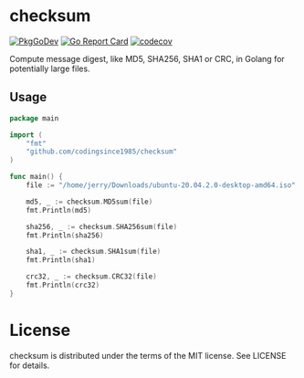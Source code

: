 checksum
==
[![PkgGoDev](https://pkg.go.dev/badge/github.com/codingsince1985/checksum)](https://pkg.go.dev/github.com/codingsince1985/checksum)
[![Go Report Card](https://goreportcard.com/badge/codingsince1985/checksum)](https://goreportcard.com/report/codingsince1985/checksum)
[![codecov](https://codecov.io/gh/codingsince1985/checksum/branch/master/graph/badge.svg?token=BO1wAQwc85)](https://codecov.io/gh/codingsince1985/checksum)

Compute message digest, like MD5, SHA256, SHA1 or CRC, in Golang for potentially large files.

Usage
--
```go
package main

import (
	"fmt"
	"github.com/codingsince1985/checksum"
)

func main() {
	file := "/home/jerry/Downloads/ubuntu-20.04.2.0-desktop-amd64.iso"

	md5, _ := checksum.MD5sum(file)
	fmt.Println(md5)

	sha256, _ := checksum.SHA256sum(file)
	fmt.Println(sha256)

	sha1, _ := checksum.SHA1sum(file)
	fmt.Println(sha1)

	crc32, _ := checksum.CRC32(file)
	fmt.Println(crc32)
}
```
License
==
checksum is distributed under the terms of the MIT license. See LICENSE for details.
